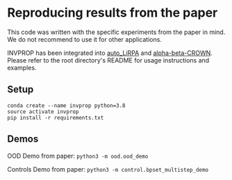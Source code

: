 # Reproducing results from the paper

This code was written with the specific experiments from the paper in mind. We do not recommend to use it for other applications.

INVPROP has been integrated into [auto_LiRPA](https://github.com/Verified-Intelligence/auto_LiRPA) and [alpha-beta-CROWN](https://github.com/Verified-Intelligence/alpha-beta-CROWN). Please refer to the root directory's README for usage instructions and examples.

## Setup

```
conda create --name invprop python=3.8
source activate invprop
pip install -r requirements.txt
```
## Demos

OOD Demo from paper: `python3 -m ood.ood_demo`

Controls Demo from paper: `python3 -m control.bpset_multistep_demo`

## 
